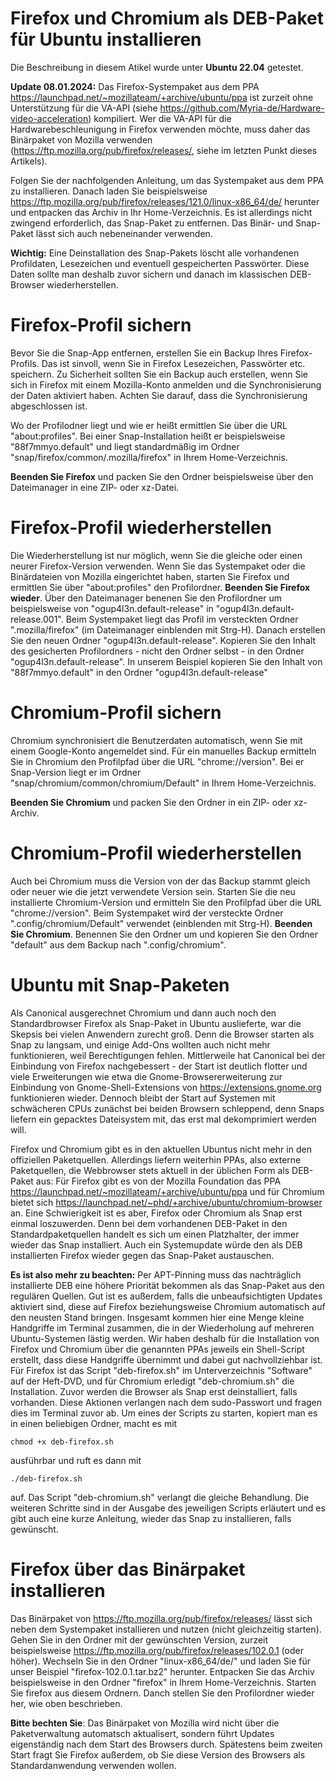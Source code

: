 # Firefox und Chromium als DEB-Paket für Ubuntu installieren
Die Beschreibung in diesem Atikel wurde unter **Ubuntu 22.04** getestet.

**Update 08.01.2024:** Das Firefox-Systempaket aus dem PPA https://launchpad.net/~mozillateam/+archive/ubuntu/ppa ist zurzeit ohne Unterstützung für die VA-API (siehe https://github.com/Myria-de/Hardware-video-acceleration) kompiliert. Wer die VA-API für die Hardwarebeschleunigung in Firefox verwenden möchte, muss daher das Binärpaket von Mozilla verwenden (https://ftp.mozilla.org/pub/firefox/releases/, siehe im letzten Punkt dieses Artikels). 

Folgen Sie der nachfolgenden Anleitung, um das Systempaket aus dem PPA zu installieren. Danach laden Sie beispielsweise https://ftp.mozilla.org/pub/firefox/releases/121.0/linux-x86_64/de/ herunter und entpacken das Archiv in Ihr Home-Verzeichnis. Es ist allerdings nicht zwingend erforderlich, das Snap-Paket zu entfernen. Das Binär- und Snap-Paket lässt sich auch nebeneinander verwenden.

**Wichtig:** Eine Deinstallation des Snap-Pakets löscht alle vorhandenen Profildaten, Lesezeichen und eventuell gespeicherten Passwörter. Diese Daten sollte man deshalb zuvor sichern  und danach im klassischen DEB-Browser wiederherstellen.

# Firefox-Profil sichern
Bevor Sie die Snap-App entfernen, erstellen Sie ein Backup Ihres Firefox-Profils. Das ist sinvoll, wenn Sie in Firefox Lesezeichen, Passwörter etc. speichern. Zu Sicherheit sollten Sie ein Backup auch erstellen, wenn Sie sich in Firefox mit einem Mozilla-Konto anmelden und die Synchronisierung der Daten aktiviert haben. Achten Sie darauf, dass die Synchronisierung abgeschlossen ist.

Wo der Profilodner liegt und wie er heißt ermittlen Sie über die URL "about:profiles". Bei einer Snap-Installation heißt er beispielsweise "88f7mmyo.default" und liegt standardmäßig im Ordner "snap/firefox/common/.mozilla/firefox" in Ihrem Home-Verzeichnis.

**Beenden Sie Firefox** und packen Sie den Ordner beispielsweise über den Dateimanager in eine ZIP- oder xz-Datei.

# Firefox-Profil wiederherstellen
Die Wiederherstellung ist nur möglich, wenn Sie die gleiche oder einen neurer Firefox-Version verwenden. Wenn Sie das Systempaket oder die Binärdateien von Mozilla eingerichtet haben, starten Sie Firefox und ermittlen Sie über "about:profiles" den Profilordner. **Beenden Sie Firefox wieder**. Über den Dateimanager benenen Sie den Profilordner um beispielsweise von "ogup4l3n.default-release" in "ogup4l3n.default-release.001". Beim Systempaket liegt das Profil im versteckten Ordner ".mozilla/firefox" (im Dateimanager einblenden mit Strg-H).
Danach erstellen Sie den neuen Ordner "ogup4l3n.default-release". Kopieren Sie den Inhalt des gesicherten Profilordners - nicht den Ordner selbst - in den Ordner "ogup4l3n.default-release". In unserem Beispiel kopieren Sie den Inhalt von "88f7mmyo.default" in den Ordner "ogup4l3n.default-release"

# Chromium-Profil sichern
Chromium synchronisiert die Benutzerdaten automatisch, wenn Sie mit einem Google-Konto angemeldet sind. Für ein manuelles Backup ermitteln Sie in Chromium den Profilpfad über die URL "chrome://version". Bei er Snap-Version liegt er im Ordner "snap/chromium/common/chromium/Default" in Ihrem Home-Verzeichnis.

**Beenden Sie Chromium** und packen Sie den Ordner in ein ZIP- oder xz-Archiv. 

# Chromium-Profil wiederherstellen
Auch bei Chromium muss die Version von der das Backup stammt gleich oder neuer wie die jetzt verwendete Version sein. Starten Sie die neu installierte Chromium-Version und ermitteln Sie den Profilpfad über die URL "chrome://version". Beim Systempaket wird der versteckte Ordner ".config/chromium/Default" verwendet (einblenden mit Strg-H).  **Beenden Sie Chromium**. Benennen Sie den Ordner um und kopieren Sie den Ordner "default" aus dem Backup nach ".config/chromium".

# Ubuntu mit Snap-Paketen
Als Canonical ausgerechnet Chromium und dann auch noch den Standardbrowser Firefox als Snap-Paket in Ubuntu auslieferte, war die Skepsis bei vielen Anwendern zurecht groß. Denn die Browser starten als Snap zu langsam, und einige Add-Ons wollten auch nicht mehr funktionieren, weil Berechtigungen fehlen. Mittlerweile hat Canonical bei der Einbindung von Firefox nachgebessert - der Start ist deutlich flotter und viele Erweiterungen wie etwa die Gnome-Browsererweiterung zur Einbindung von Gnome-Shell-Extensions von https://extensions.gnome.org funktionieren wieder. Dennoch bleibt der Start auf Systemen mit schwächeren CPUs zunächst bei beiden Browsern schleppend, denn Snaps liefern ein gepacktes Dateisystem mit, das erst mal dekomprimiert werden will.

Firefox und Chromium gibt es in den aktuellen Ubuntus nicht mehr in den offiziellen Paketquellen. Allerdings liefern weiterhin PPAs, also externe Paketquellen, die Webbrowser stets aktuell in der üblichen Form als DEB-Paket aus: Für Firefox gibt es von der Mozilla Foundation das PPA https://launchpad.net/~mozillateam/+archive/ubuntu/ppa und für Chromium bietet sich https://launchpad.net/~phd/+archive/ubuntu/chromium-browser an. Eine Schwierigkeit ist es aber, Firefox oder Chromium als Snap erst einmal loszuwerden. Denn bei dem vorhandenen DEB-Paket in den Standardpaketquellen handelt es sich um einen Platzhalter, der immer wieder das Snap installiert. Auch ein Systemupdate würde den als DEB installierten Firefox wieder gegen das Snap-Paket austauschen. 

**Es ist also mehr zu beachten:** Per APT-Pinning muss das nachträglich installierte DEB eine höhere Priorität bekommen als das Snap-Paket aus den regulären Quellen. Gut ist es außerdem, falls die unbeaufsichtigten Updates aktiviert sind, diese auf Firefox beziehungsweise Chromium automatisch auf den neusten Stand bringen. Insgesamt kommen hier eine Menge kleine Handgriffe im Terminal zusammen, die in der Wiederholung auf mehreren Ubuntu-Systemen lästig werden. Wir haben deshalb für die Installation von Firefox und Chromium über die genannten PPAs jeweils ein Shell-Script erstellt, dass diese Handgriffe übernimmt und dabei gut nachvollziehbar ist. Für Firefox ist das Script "deb-firefox.sh" im Unterverzeichnis "Software" auf der Heft-DVD, und für Chromium erledigt "deb-chromium.sh" die Installation. Zuvor werden die Browser als Snap erst deinstalliert, falls vorhanden. Diese Aktionen verlangen nach dem sudo-Passwort und fragen dies im Terminal zuvor ab. Um eines der Scripts zu starten, kopiert man es in einen beliebigen Ordner, macht es mit
```
chmod +x deb-firefox.sh
```
ausführbar und ruft es dann mit
```
./deb-firefox.sh
```
auf. Das Script "deb-chromium.sh" verlangt die gleiche Behandlung. Die weiteren Schritte sind in der Ausgabe des jeweiligen Scripts erläutert und es gibt auch eine kurze Anleitung, wieder das Snap zu installieren, falls gewünscht.

# Firefox über das Binärpaket installieren
Das Binärpaket von https://ftp.mozilla.org/pub/firefox/releases/ lässt sich neben dem Systempaket installieren und nutzen (nicht gleichzeitig starten). Gehen Sie in den Ordner mit der gewünschten Version, zurzeit beispielsweise https://ftp.mozilla.org/pub/firefox/releases/102.0.1 (oder höher). Wechseln Sie in den Ordner "linux-x86_64/de/" und laden Sie für unser Beispiel "firefox-102.0.1.tar.bz2" herunter. Entpacken Sie das Archiv beispielsweise in den Ordner "firefox" in Ihrem Home-Verzeichnis. Starten Sie firefox aus diesem Ordnern. Danch stellen Sie den Profilordner wieder her, wie oben beschrieben.

**Bitte bechten Sie**: Das Binärpaket von Mozilla wird nicht über die Paketverwaltung automatsch aktualisert, sondern führt Updates eigenständig nach dem Start des Browsers durch. Spätestens beim zweiten Start fragt Sie Firefox außerdem, ob Sie diese Version des Browsers als Standardanwendung verwenden wollen.

